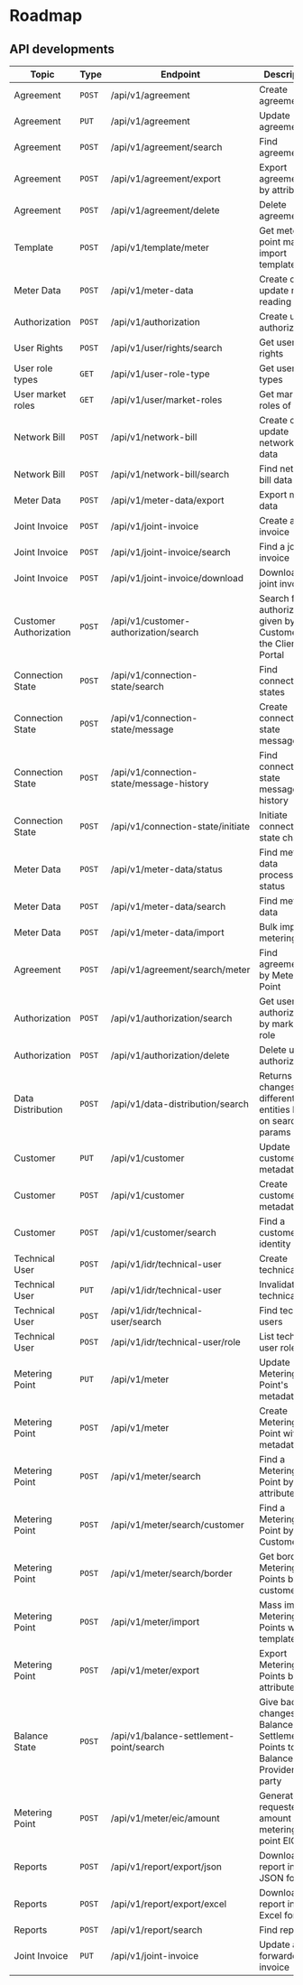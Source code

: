 # Roadmap

## API developments

| Topic                  | Type   | Endpoint                                 | Description                                                                      | Deployment |
|------------------------|--------|------------------------------------------|----------------------------------------------------------------------------------|------------|
| Agreement              | `POST` | /api/v1/agreement                        | Create agreement                                                                 | Deployed   |
| Agreement              | `PUT`  | /api/v1/agreement                        | Update agreement                                                                 | Deployed   |
| Agreement              | `POST` | /api/v1/agreement/search                 | Find agreements                                                                  | Deployed   |
| Agreement              | `POST` | /api/v1/agreement/export                 | Export agreements by attributes                                                  | Deployed   |
| Agreement              | `POST` | /api/v1/agreement/delete                 | Delete agreement                                                                 | Deployed   |
| Template               | `POST` | /api/v1/template/meter                   | Get metering point mass import templates                                         | Deployed   |
| Meter Data             | `POST` | /api/v1/meter-data                       | Create or update meter reading data                                              | Deployed   |
| Authorization          | `POST` | /api/v1/authorization                    | Create user authorization                                                        | Deployed   |
| User Rights            | `POST` | /api/v1/user/rights/search               | Get user rights                                                                  | Deployed   |
| User role types        | `GET`  | /api/v1/user-role-type                   | Get user role types                                                              | Deployed   |
| User market roles      | `GET`  | /api/v1/user/market-roles                | Get market roles of user                                                         | Deployed   |
| Network Bill           | `POST` | /api/v1/network-bill                     | Create or update network bill data                                               | Deployed   |
| Network Bill           | `POST` | /api/v1/network-bill/search              | Find network bill data                                                           | Deployed   |
| Meter Data             | `POST` | /api/v1/meter-data/export                | Export meter data                                                                | Deployed   |
| Joint Invoice          | `POST` | /api/v1/joint-invoice                    | Create a joint invoice                                                           | Deployed   |
| Joint Invoice          | `POST` | /api/v1/joint-invoice/search             | Find a joint invoice                                                             | Deployed   |
| Joint Invoice          | `POST` | /api/v1/joint-invoice/download           | Download a joint invoice                                                         | Deployed   |
| Customer Authorization | `POST` | /api/v1/customer-authorization/search    | Search for authorizations given by the Customer in the Client Portal             | Deployed   |
| Connection State       | `POST` | /api/v1/connection-state/search          | Find connection states                                                           | Deployed   |
| Connection State       | `POST` | /api/v1/connection-state/message         | Create connection state message                                                  | Deployed   |
| Connection State       | `POST` | /api/v1/connection-state/message-history | Find connection state message history                                            | Deployed   |
| Connection State       | `POST` | /api/v1/connection-state/initiate        | Initiate connection state change                                                 | Deployed   |
| Meter Data             | `POST` | /api/v1/meter-data/status                | Find meter data processing status                                                | Deployed   |
| Meter Data             | `POST` | /api/v1/meter-data/search                | Find meter data                                                                  | Deployed   |
| Meter Data             | `POST` | /api/v1/meter-data/import                | Bulk import of metering data                                                     | Deployed   |
| Agreement              | `POST` | /api/v1/agreement/search/meter           | Find agreements by Metering Point                                                | Deployed   |
| Authorization          | `POST` | /api/v1/authorization/search             | Get user authorizations by market role                                           | Deployed   |
| Authorization          | `POST` | /api/v1/authorization/delete             | Delete user authorization                                                        | Deployed   |
| Data Distribution      | `POST` | /api/v1/data-distribution/search         | Returns changes of different entities based on search params                     | Deployed   |
| Customer               | `PUT`  | /api/v1/customer                         | Update customer with metadata                                                    | Deployed   |
| Customer               | `POST` | /api/v1/customer                         | Create customer with metadata                                                    | Deployed   |
| Customer               | `POST` | /api/v1/customer/search                  | Find a customer by identity                                                      | Deployed   |
| Technical User         | `POST` | /api/v1/idr/technical-user               | Create technical user                                                            | Deployed   |
| Technical User         | `PUT`  | /api/v1/idr/technical-user               | Invalidate technical user                                                        | Deployed   |
| Technical User         | `POST` | /api/v1/idr/technical-user/search        | Find technical users                                                             | Deployed   |
| Technical User         | `POST` | /api/v1/idr/technical-user/role          | List technical user roles                                                        | Deployed   |
| Metering Point         | `PUT`  | /api/v1/meter                            | Update Metering Point's metadata                                                 | Deployed   |
| Metering Point         | `POST` | /api/v1/meter                            | Create Metering Point with metadata                                              | Deployed   |
| Metering Point         | `POST` | /api/v1/meter/search                     | Find a Metering Point by attributes                                              | Deployed   |
| Metering Point         | `POST` | /api/v1/meter/search/customer            | Find a Metering Point by Customer EIC                                            | Deployed   |
| Metering Point         | `POST` | /api/v1/meter/search/border              | Get border Metering Points by customer                                           | Deployed   |
| Metering Point         | `POST` | /api/v1/meter/import                     | Mass import Metering Points with template                                        | Deployed   |
| Metering Point         | `POST` | /api/v1/meter/export                     | Export Metering Points by attributes                                             | Deployed   |
| Balance State          | `POST` | /api/v1/balance-settlement-point/search  | Give back the changes in Balance Settlement Points to the Balance Provider party | Deployed   |
| Metering Point         | `POST` | /api/v1/meter/eic/amount                 | Generate the requested amount of metering point EICs                             | Deployed   |
| Reports                | `POST` | /api/v1/report/export/json               | Download report in JSON format                                                   | 2024.03.31 |
| Reports                | `POST` | /api/v1/report/export/excel              | Download report in Excel format                                                  | 2024.03.31 |
| Reports                | `POST` | /api/v1/report/search                    | Find reports                                                                     | 2024.03.31 |
| Joint Invoice          | `PUT`  | /api/v1/joint-invoice                    | Update a forwarded invoice                                                       | 2024.05.15 |
